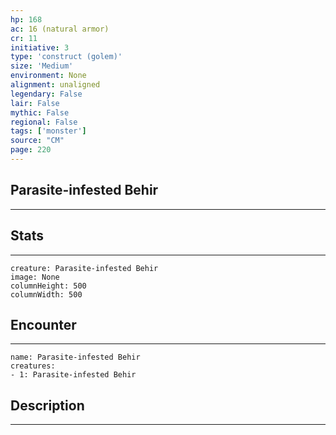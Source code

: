 ```yaml
---
hp: 168
ac: 16 (natural armor)
cr: 11
initiative: 3
type: 'construct (golem)'    
size: 'Medium'
environment: None
alignment: unaligned
legendary: False
lair: False
mythic: False
regional: False
tags: ['monster']
source: "CM"
page: 220
---
```


## Parasite-infested Behir
---



## Stats
---

```statblock
creature: Parasite-infested Behir
image: None
columnHeight: 500
columnWidth: 500
```

## Encounter
---

```encounter-table
name: Parasite-infested Behir
creatures:
- 1: Parasite-infested Behir
```

## Description
---




